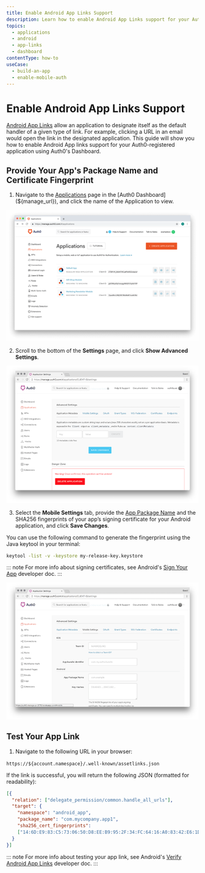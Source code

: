 ```yaml
---
title: Enable Android App Links Support
description: Learn how to enable Android App Links support for your Auth0 application using the Auth0 Dashboard.
topics:
  - applications
  - android
  - app-links
  - dashboard
contentType: how-to
useCase:
  - build-an-app
  - enable-mobile-auth
---
```

# Enable Android App Links Support

[Android App Links](https://developer.android.com/training/app-links/index.html) allow an application to designate itself as the default handler of a given type of link. For example, clicking a URL in an email would open the link in the designated application. This guide will show you how to enable Android App links support for your Auth0-registered application using Auth0's Dashboard.

## Provide Your App's Package Name and Certificate Fingerprint

1. Navigate to the [Applications](${manage_url}/#/applications) page in the [Auth0 Dashboard](${manage_url}), and click the name of the Application to view.

![View Applications](/media/articles/dashboard/guides/app-list.png)

2. Scroll to the bottom of the **Settings** page, and click **Show Advanced Settings**.

![Show Advanced Settings](/media/articles/applications/advanced-settings.png)

3. Select the **Mobile Settings** tab, provide the [App Package Name](https://developer.android.com/studio/build/application-id.html) and the SHA256 fingerprints of your app’s signing certificate for your Android application, and click **Save Changes**.

You can use the following command to generate the fingerprint using the Java keytool in your terminal:

```bash
keytool -list -v -keystore my-release-key.keystore
```

::: note
For more info about signing certificates, see Android's [Sign Your App](https://developer.android.com/studio/publish/app-signing.html) developer doc.
:::

![Add Mobile Settings](/media/articles/applications/mobile-settings.png)


## Test Your App Link

1. Navigate to the following URL in your browser:

`https://${account.namespace}/.well-known/assetlinks.json`

If the link is successful, you will return the following JSON (formatted for readability):

```json
[{
  "relation": ["delegate_permission/common.handle_all_urls"],
  "target": {
    "namespace": "android_app",
    "package_name": "com.mycompany.app1",
    "sha256_cert_fingerprints":
    ["14:6D:E9:83:C5:73:06:50:D8:EE:B9:95:2F:34:FC:64:16:A0:83:42:E6:1D:BE:A8:8A:04:96:B2:3F:CF:44:E5"]
  }
}]
```

::: note
For more info about testing your app link, see Android's [Verify Android App Links](https://developer.android.com/training/app-links/verify-site-associations.html#testing) developer doc.
:::
